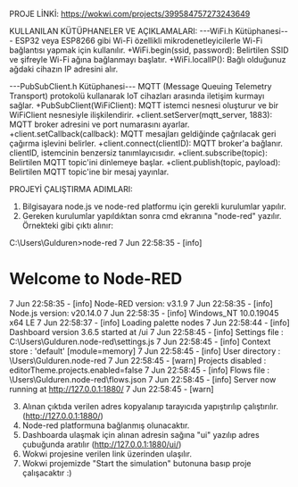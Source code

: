 PROJE LİNKİ:
https://wokwi.com/projects/399584757273243649

KULLANILAN KÜTÜPHANELER VE AÇIKLAMALARI:
---WiFi.h Kütüphanesi---
ESP32 veya ESP8266 gibi Wi-Fi özellikli mikrodenetleyicilerle Wi-Fi bağlantısı yapmak için kullanılır.
+WiFi.begin(ssid, password): Belirtilen SSID ve şifreyle Wi-Fi ağına bağlanmayı başlatır.
+WiFi.localIP(): Bağlı olduğunuz ağdaki cihazın IP adresini alır.

---PubSubClient.h Kütüphanesi---
MQTT (Message Queuing Telemetry Transport) protokolü kullanarak IoT cihazları arasında iletişim kurmayı sağlar.
+PubSubClient(WiFiClient): MQTT istemci nesnesi oluşturur ve bir WiFiClient nesnesiyle ilişkilendirir.
+client.setServer(mqtt_server, 1883): MQTT broker adresini ve port numarasını ayarlar.
+client.setCallback(callback): MQTT mesajları geldiğinde çağrılacak geri çağırma işlevini belirler.
+client.connect(clientID): MQTT broker'a bağlanır. clientID, istemcinin benzersiz tanımlayıcısıdır.
+client.subscribe(topic): Belirtilen MQTT topic'ini dinlemeye başlar.
+client.publish(topic, payload): Belirtilen MQTT topic'ine bir mesaj yayınlar.

PROJEYİ ÇALIŞTIRMA ADIMLARI:
1) Bilgisayara node.js ve node-red platformu için gerekli kurulumlar yapılır.
2) Gereken kurulumlar yapıldıktan sonra cmd ekranına "node-red" yazılır. Örnekteki gibi çıktı alınır:

C:\Users\Gulduren>node-red
7 Jun 22:58:35 - [info]

Welcome to Node-RED
===================

7 Jun 22:58:35 - [info] Node-RED version: v3.1.9
7 Jun 22:58:35 - [info] Node.js  version: v20.14.0
7 Jun 22:58:35 - [info] Windows_NT 10.0.19045 x64 LE
7 Jun 22:58:37 - [info] Loading palette nodes
7 Jun 22:58:44 - [info] Dashboard version 3.6.5 started at /ui
7 Jun 22:58:45 - [info] Settings file  : C:\Users\Gulduren\.node-red\settings.js
7 Jun 22:58:45 - [info] Context store  : 'default' [module=memory]
7 Jun 22:58:45 - [info] User directory : \Users\Gulduren\.node-red
7 Jun 22:58:45 - [warn] Projects disabled : editorTheme.projects.enabled=false
7 Jun 22:58:45 - [info] Flows file     : \Users\Gulduren\.node-red\flows.json
7 Jun 22:58:45 - [info] Server now running at http://127.0.0.1:1880/
7 Jun 22:58:45 - [warn]

3) Alınan çıktıda verilen adres kopyalanıp tarayıcıda yapıştırılıp çalıştırılır. (http://127.0.0.1:1880/)
4) Node-red platformuna bağlanmış olunacaktır.
5) Dashboarda ulaşmak için alınan adresin sağına "ui" yazılıp adres çubuğunda aratılır (http://127.0.0.1:1880/ui/)
6) Wokwi projesine verilen link üzerinden ulaşılır.
7) Wokwi projemizde "Start the simulation" butonuna basıp proje çalışacaktır :)
